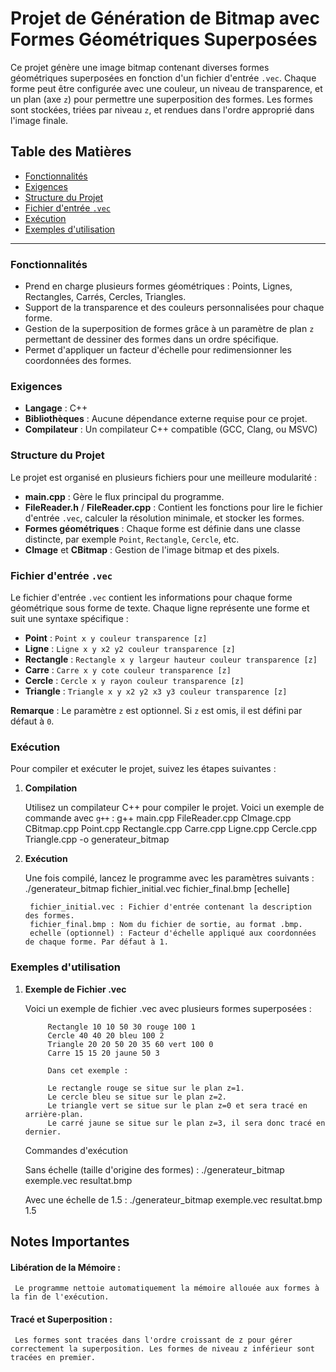# Projet de Génération de Bitmap avec Formes Géométriques Superposées

Ce projet génère une image bitmap contenant diverses formes géométriques superposées en fonction d'un fichier d'entrée `.vec`. Chaque forme peut être configurée avec une couleur, un niveau de transparence, et un plan (axe `z`) pour permettre une superposition des formes. Les formes sont stockées, triées par niveau `z`, et rendues dans l'ordre approprié dans l'image finale.

## Table des Matières
- [Fonctionnalités](#fonctionnalités)
- [Exigences](#exigences)
- [Structure du Projet](#structure-du-projet)
- [Fichier d'entrée `.vec`](#fichier-dentrée-vec)
- [Exécution](#exécution)
- [Exemples d'utilisation](#exemples-dutilisation)

---

### Fonctionnalités

- Prend en charge plusieurs formes géométriques : Points, Lignes, Rectangles, Carrés, Cercles, Triangles.
- Support de la transparence et des couleurs personnalisées pour chaque forme.
- Gestion de la superposition de formes grâce à un paramètre de plan `z` permettant de dessiner des formes dans un ordre spécifique.
- Permet d'appliquer un facteur d'échelle pour redimensionner les coordonnées des formes.

### Exigences

- **Langage** : C++
- **Bibliothèques** : Aucune dépendance externe requise pour ce projet.
- **Compilateur** : Un compilateur C++ compatible (GCC, Clang, ou MSVC)

### Structure du Projet

Le projet est organisé en plusieurs fichiers pour une meilleure modularité :
- **main.cpp** : Gère le flux principal du programme.
- **FileReader.h** / **FileReader.cpp** : Contient les fonctions pour lire le fichier d'entrée `.vec`, calculer la résolution minimale, et stocker les formes.
- **Formes géométriques** : Chaque forme est définie dans une classe distincte, par exemple `Point`, `Rectangle`, `Cercle`, etc.
- **CImage** et **CBitmap** : Gestion de l'image bitmap et des pixels.

### Fichier d'entrée `.vec`

Le fichier d'entrée `.vec` contient les informations pour chaque forme géométrique sous forme de texte. Chaque ligne représente une forme et suit une syntaxe spécifique :
- **Point** : `Point x y couleur transparence [z]`
- **Ligne** : `Ligne x y x2 y2 couleur transparence [z]`
- **Rectangle** : `Rectangle x y largeur hauteur couleur transparence [z]`
- **Carre** : `Carre x y cote couleur transparence [z]`
- **Cercle** : `Cercle x y rayon couleur transparence [z]`
- **Triangle** : `Triangle x y x2 y2 x3 y3 couleur transparence [z]`

**Remarque** : Le paramètre `z` est optionnel. Si `z` est omis, il est défini par défaut à `0`.

### Exécution

Pour compiler et exécuter le projet, suivez les étapes suivantes :

1. **Compilation**

   Utilisez un compilateur C++ pour compiler le projet. Voici un exemple de commande avec `g++` :
      g++ main.cpp FileReader.cpp CImage.cpp CBitmap.cpp Point.cpp Rectangle.cpp Carre.cpp Ligne.cpp Cercle.cpp Triangle.cpp -o generateur_bitmap
    
2. **Exécution**

    Une fois compilé, lancez le programme avec les paramètres suivants :
    ./generateur_bitmap fichier_initial.vec fichier_final.bmp [echelle]

        fichier_initial.vec : Fichier d'entrée contenant la description des formes.
        fichier_final.bmp : Nom du fichier de sortie, au format .bmp.
        echelle (optionnel) : Facteur d'échelle appliqué aux coordonnées de chaque forme. Par défaut à 1.

### Exemples d'utilisation

1. **Exemple de Fichier .vec**

    Voici un exemple de fichier .vec avec plusieurs formes superposées :

            Rectangle 10 10 50 30 rouge 100 1
            Cercle 40 40 20 bleu 100 2
            Triangle 20 20 50 20 35 60 vert 100 0
            Carre 15 15 20 jaune 50 3

            Dans cet exemple :

            Le rectangle rouge se situe sur le plan z=1.
            Le cercle bleu se situe sur le plan z=2.
            Le triangle vert se situe sur le plan z=0 et sera tracé en arrière-plan.
            Le carré jaune se situe sur le plan z=3, il sera donc tracé en dernier.

    Commandes d'exécution

    Sans échelle (taille d'origine des formes) :
        ./generateur_bitmap exemple.vec resultat.bmp

    Avec une échelle de 1.5 :
        ./generateur_bitmap exemple.vec resultat.bmp 1.5


## Notes Importantes
#### Libération de la Mémoire :
     Le programme nettoie automatiquement la mémoire allouée aux formes à la fin de l'exécution.
#### Tracé et Superposition :
     Les formes sont tracées dans l'ordre croissant de z pour gérer correctement la superposition. Les formes de niveau z inférieur sont tracées en premier.